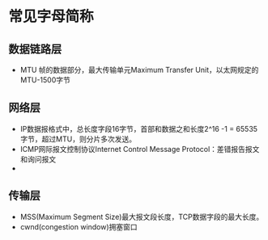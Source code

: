 # 常见字母简称

## 数据链路层  

* MTU 帧的数据部分，最大传输单元Maximum Transfer Unit，以太网规定的MTU-1500字节
  

## 网络层 

* IP数据报格式中，总长度字段16字节，首部和数据之和长度2^16 -1 = 65535字节，超过MTU，则分片多次发送。
* ICMP网际报文控制协议Internet Control Message Protocol：差错报告报文和询问报文  
* 

## 传输层

* MSS(Maximum Segment Size)最大报文段长度，TCP数据字段的最大长度。
* cwnd(congestion window)拥塞窗口